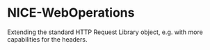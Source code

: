 # NICE-WebOperations
Extending the standard HTTP Request Library object, e.g. with more capabilities for the headers.
